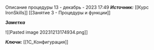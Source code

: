 
Описание процедуры
 13 - декабрь - 2023  17:49 
***Источник:***  [[Курс IronSkills]] [[Занятие 3 - Процедуры и функции]]

***Заметка*** 

![[Pasted image 20231213174934.png]]

***Ключи:*** [[1С_Конфигурация]]